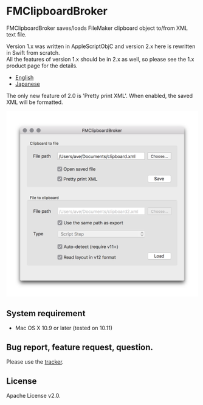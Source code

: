 # FMClipboardBroker

FMClipboardBroker saves/loads FileMaker clipboard object to/from XML text file.

Version 1.x was written in AppleScriptObjC and version 2.x here is rewritten in Swift from scratch.  
All the features of version 1.x should be in 2.x as well, so please see the 1.x product page for the details.

- [English](http://www.key-planning.co.jp/software/fmclipboardbroker/fmclipboardbroker-english/)
- [Japanese](http://www.key-planning.co.jp/software/fmclipboardbroker/)

The only new feature of 2.0 is 'Pretty print XML'. When enabled, the saved XML will be formatted.

![main window](screen/main-window.png)

## System requirement

- Mac OS X 10.9 or later (tested on 10.11)

## Bug report, feature request, question.

Please use the [tracker](https://github.com/harawata/fmclipboardbroker/issues).

## License

Apache License v2.0.

